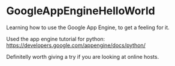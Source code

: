 GoogleAppEngineHelloWorld
=========================

Learning how to use the Google App Engine, to get a feeling for it.

Used the app engine tutorial for python:
https://developers.google.com/appengine/docs/python/

Definitelly worth giving a try if you are looking at online hosts. 
